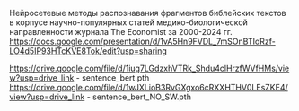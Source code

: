 Нейросетевые методы распознавания фрагментов библейских текстов в корпусе научно-популярных статей 
медико-биологической направленности журнала The Economist за 2000-2024 гг.
https://docs.google.com/presentation/d/1vA5Hn9FVDL_7mSOnBTIoRzf-LO4d5IP93HTcKVE8Tok/edit?usp=sharing

https://drive.google.com/file/d/1iug7LGdzxhVTRk_Shdu4clHrzfWVfHMs/view?usp=drive_link - sentence_bert.pth
https://drive.google.com/file/d/1wJXLioB3RvGXgxo6cRXXHTHV0LEsZKE4/view?usp=drive_link - sentence_bert_NO_SW.pth


